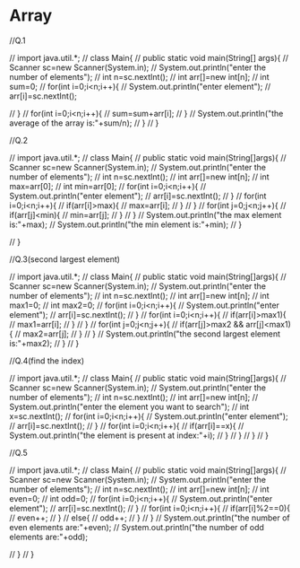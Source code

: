 # Array
//Q.1

// import java.util.*;
// class Main{
//   public static void main(String[] args){
// Scanner sc=new Scanner(System.in);
//     System.out.println("enter the number of elements");
//     int n=sc.nextInt();
//     int arr[]=new int[n];
//     int sum=0;
//     for(int i=0;i<n;i++){
//       System.out.println("enter element");
//       arr[i]=sc.nextInt();
      
//     }
//     for(int i=0;i<n;i++){
//       sum=sum+arr[i];
//     }
//     System.out.println("the average of the array is:"+sum/n);
//   }
// }



//Q.2

// import java.util.*;
// class Main{
//   public static void main(String[]args){
//     Scanner sc=new Scanner(System.in);
//     System.out.println("enter the number of elements");
//     int n=sc.nextInt();
//     int arr[]=new int[n];
//     int max=arr[0];
//     int min=arr[0];
//     for(int i=0;i<n;i++){
//       System.out.println("enter element");
//       arr[i]=sc.nextInt();
//     }
//     for(int i=0;i<n;i++){
//       if(arr[i]>max){
//         max=arr[i];
//       }
//     }
//     for(int j=0;j<n;j++){
//       if(arr[j]<min){
//         min=arr[j];
//       }
//     }
//     System.out.println("the max element is:"+max);
//     System.out.println("the min element is:"+min);
//   }

// }




//Q.3(second largest element)

// import java.util.*;
// class Main{
//   public static void main(String[]args){
//     Scanner sc=new Scanner(System.in);
//     System.out.println("enter the number of elements");
//     int n=sc.nextInt();
//     int arr[]=new int[n];
//     int max1=0;
//     int max2=0;
//     for(int i=0;i<n;i++){
//       System.out.println("enter element");
//       arr[i]=sc.nextInt();
//     }
//     for(int i=0;i<n;i++){
//       if(arr[i]>max1){
//         max1=arr[i];
//       }
//     }
//     for(int j=0;j<n;j++){
//       if(arr[j]>max2 && arr[j]<max1){
//         max2=arr[j];
//       }
//     }
//     System.out.println("the second largest element is:"+max2);
//   }
// }




//Q.4(find the index)

// import java.util.*;
// class Main{
//   public static void main(String[]args){
//     Scanner sc=new Scanner(System.in);
//     System.out.println("enter the number of elements");
//     int n=sc.nextInt();
//     int arr[]=new int[n];
//     System.out.println("enter the element you want to search");
//     int x=sc.nextInt();
//     for(int i=0;i<n;i++){
//       System.out.println("enter element");
//       arr[i]=sc.nextInt();
//     }
//     for(int i=0;i<n;i++){
//       if(arr[i]==x){
//         System.out.println("the element is present at index:"+i);
//       }
//     }
//   }
// }



//Q.5

// import java.util.*;
// class Main{
//   public static void main(String[]args){
//     Scanner sc=new Scanner(System.in);
//     System.out.println("enter the number of elements");
//     int n=sc.nextInt();
//     int arr[]=new int[n];
//     int even=0;
//     int odd=0;
//     for(int i=0;i<n;i++){
//       System.out.println("enter element");
//       arr[i]=sc.nextInt();
//     }
//     for(int i=0;i<n;i++){
//       if(arr[i]%2==0){
//         even++;
//       }
//       else{
//         odd++;
//       }
//     }
//     System.out.println("the number of even elements are:"+even);
//     System.out.println("the number of odd elements are:"+odd);

//       }
// }

